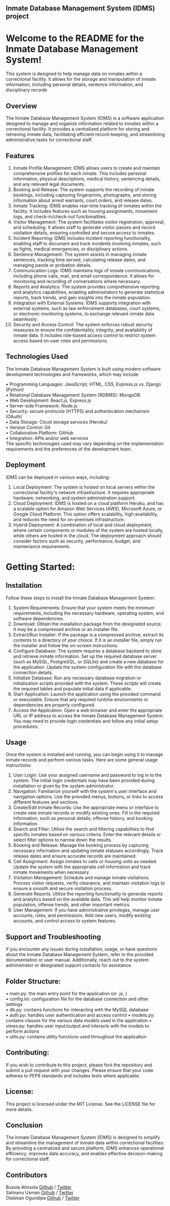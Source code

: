 ## Inmate Database Management System (IDMS) project

# Welcome to the README for the Inmate Database Management System!

This system is designed to help manage data on inmates within a correctional facility. It allows for the storage and manipulation of inmate information, including personal details, sentence information, and disciplinary records

## Overview

The Inmate Database Management System (IDMS) is a software application designed to manage and organize information related to inmates within a correctional facility. It provides a centralized platform for storing and retrieving inmate data, facilitating efficient record-keeping, and streamlining administrative tasks for correctional staff.

## Features

1.	Inmate Profile Management: IDMS allows users to create and maintain comprehensive profiles for each inmate. This includes personal information, physical descriptions, medical history, sentencing details, and any relevant legal documents.   
2.	Booking and Release: The system supports the recording of inmate bookings, including capturing fingerprints, photographs, and storing information about arrest warrants, court orders, and release dates.   
3.	Inmate Tracking: IDMS enables real-time tracking of inmates within the facility. It includes features such as housing assignments, movement logs, and check-in/check-out functionalities.   
4.	Visitor Management: The system facilitates visitor registration, approval, and scheduling. It allows staff to generate visitor passes and record visitation details, ensuring controlled and secure access to inmates.  
5.	Incident Reporting: IDMS includes incident reporting functionality, enabling staff to document and track incidents involving inmates, such as fights, medical emergencies, or disciplinary actions. 
6.	Sentence Management: The system assists in managing inmate sentences, tracking time served, calculating release dates, and managing parole or probation details.    
7.	Communication Logs: IDMS maintains logs of inmate communications, including phone calls, mail, and email correspondence. It allows for monitoring and recording of conversations where necessary.   
8.	Reports and Analytics: The system provides comprehensive reporting and analytics capabilities, enabling administrators to generate statistical reports, track trends, and gain insights into the inmate population. 
9.	Integration with External Systems: IDMS supports integration with external systems, such as law enforcement databases, court systems, or electronic monitoring systems, to exchange relevant inmate data seamlessly.    
10.	Security and Access Control: The system enforces robust security measures to ensure the confidentiality, integrity, and availability of inmate data. It includes role-based access control to restrict system access based on user roles and permissions.   

## Technologies Used

The Inmate Database Management System is built using modern software development technologies and frameworks, which may include:

•	Programming Languages: JavaScript, HTML, CSS, Express.js vs. Django (Python)    
•	Relational Database Management System (RDBMS): MongoDB  
•	Web Development: React.js, Express.js   
•	Server-side Framework: Node.js  
•	Security: secure protocols (HTTPS) and authentication mechanism (OAuth)     
•	Data Storage: Cloud storage services (Heroku)   
•	Version Control: Git    
•	Collaboration Platform: GitHub  
•	Integration: APIs and/or web services   
The specific technologies used may vary depending on the implementation requirements and the preferences of the development team.   

## Deployment

IDMS can be deployed in various ways, including:

1.	Local Deployment: The system is hosted on local servers within the correctional facility's network infrastructure. It requires appropriate hardware, networking, and system administration support. 
2.	Cloud Deployment: IDMS is hosted on a cloud platform Heroku, and has a scalable option for Amazon Web Services (AWS), Microsoft Azure, or Google Cloud Platform. This option offers scalability, high availability, and reduces the need for on-premises infrastructure.    
3.	Hybrid Deployment: A combination of local and cloud deployment, where certain components or modules of the system are hosted locally, while others are hosted in the cloud. 
The deployment approach should consider factors such as security, performance, budget, and maintenance requirements.    

# Getting Started:

## Installation

Follow these steps to install the Inmate Database Management System:

1.	System Requirements: Ensure that your system meets the minimum requirements, including the necessary hardware, operating system, and software dependencies. 
2.	Download: Obtain the installation package from the designated source. It may be a compressed archive or an installer file.  
3.	Extract/Run Installer: If the package is a compressed archive, extract its contents to a directory of your choice. If it is an installer file, simply run the installer and follow the on-screen instructions.  
4.	Configure Database: The system requires a database backend to store and retrieve inmate information. Set up the required database server (such as MySQL, PostgreSQL, or SQLite) and create a new database for the application. Update the system configuration file with the database connection details.   
5.	Initialize Database: Run any necessary database migration or initialization scripts provided with the system. These scripts will create the required tables and populate initial data if applicable.    
6.	Start Application: Launch the application using the provided command or executable. Ensure that any required runtime environments or dependencies are properly configured.  
7.	Access the Application: Open a web browser and enter the appropriate URL or IP address to access the Inmate Database Management System. You may need to provide login credentials and follow any initial setup procedures.  

## Usage

Once the system is installed and running, you can begin using it to manage inmate records and perform various tasks. Here are some general usage instructions:

1.	User Login: Use your assigned username and password to log in to the system. The initial login credentials may have been provided during installation or given by the system administrator. 
2.	Navigation: Familiarize yourself with the system's user interface and navigation options. Use the provided menus, buttons, or links to access different features and sections.  
3.	Create/Edit Inmate Records: Use the appropriate menu or interface to create new inmate records or modify existing ones. Fill in the required information, such as personal details, offense history, and booking information.   
4.	Search and Filter: Utilize the search and filtering capabilities to find specific inmates based on various criteria. Enter the relevant details or select filter options to narrow down the results.    
5.	Booking and Release: Manage the booking process by capturing necessary information and updating inmate statuses accordingly. Track release dates and ensure accurate records are maintained.    
6.	Cell Assignment: Assign inmates to cells or housing units as needed. Update the system with the appropriate cell information and track inmate movements when necessary. 
7.	Visitation Management: Schedule and manage inmate visitations. Process visitor requests, verify clearance, and maintain visitation logs to ensure a smooth and secure visitation process.   
8.	Generate Reports: Utilize the reporting functionality to generate reports and analytics based on the available data. This will help monitor inmate population, offense trends, and other important metrics. 
9.	User Management: If you have administrative privileges, manage user accounts, roles, and permissions. Add new users, modify existing accounts, and control access to system features.   

## Support and Troubleshooting

If you encounter any issues during installation, usage, or have questions about the Inmate Database Management System, refer to the provided documentation or user manual. Additionally, reach out to the system administrator or designated support contacts for assistance.

## Folder Structure:

•	main.py: the main entry point for the application (or .js, )    
•	config.ini: configuration file for the database connection and other settings   
•	db.py: contains functions for interacting with the MySQL database   
•	auth.py: handles user authentication and access control 
•	models.py: contains classes for the various data models used in the application 
•	views.py: handles user input/output and interacts with the models to perform actions    
•	utils.py: contains utility functions used throughout the application    

## Contributing:

If you wish to contribute to this project, please fork the repository and submit a pull request with your changes. Please ensure that your code adheres to PEP8 standards and includes tests where applicable.

## License:

This project is licensed under the MIT License. See the LICENSE file for more details.

## Conclusion

The Inmate Database Management System (IDMS) is designed to simplify and streamline the management of inmate data within correctional facilities. By providing a centralized and secure platform, IDMS enhances operational efficiency, improves data accuracy, and enables effective decision-making for correctional staff.

## Contributors

Busola Atinsola [Github](https://github.com/BusolaAM) / [Twitter](https://twitter.com/PinkeeBAM)    
Salmanu Usman [Github](https://github.com/usalmanu) / [Twitter](https://twitter.com/)   
Olalekan Ogundipe [Github](https://github.com/2virtual) / [Twitter](https://twitter.com/)
